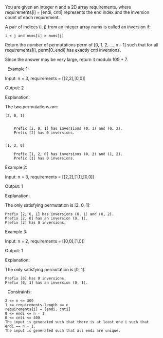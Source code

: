 You are given an integer n and a 2D array requirements, where requirements[i] = [endi, cnti] represents the end index and the inversion count of each requirement.

A pair of indices (i, j) from an integer array nums is called an inversion if:


	i < j and nums[i] > nums[j]


Return the number of permutations perm of [0, 1, 2, ..., n - 1] such that for all requirements[i], perm[0..endi] has exactly cnti inversions.

Since the answer may be very large, return it modulo 109 + 7.

 
Example 1:


Input: n = 3, requirements = [[2,2],[0,0]]

Output: 2

Explanation:

The two permutations are:


	[2, 0, 1]

	
		Prefix [2, 0, 1] has inversions (0, 1) and (0, 2).
		Prefix [2] has 0 inversions.
	
	
	[1, 2, 0]
	
		Prefix [1, 2, 0] has inversions (0, 2) and (1, 2).
		Prefix [1] has 0 inversions.
	
	



Example 2:


Input: n = 3, requirements = [[2,2],[1,1],[0,0]]

Output: 1

Explanation:

The only satisfying permutation is [2, 0, 1]:


	Prefix [2, 0, 1] has inversions (0, 1) and (0, 2).
	Prefix [2, 0] has an inversion (0, 1).
	Prefix [2] has 0 inversions.



Example 3:


Input: n = 2, requirements = [[0,0],[1,0]]

Output: 1

Explanation:

The only satisfying permutation is [0, 1]:


	Prefix [0] has 0 inversions.
	Prefix [0, 1] has an inversion (0, 1).



 
Constraints:


	2 <= n <= 300
	1 <= requirements.length <= n
	requirements[i] = [endi, cnti]
	0 <= endi <= n - 1
	0 <= cnti <= 400
	The input is generated such that there is at least one i such that endi == n - 1.
	The input is generated such that all endi are unique.

